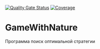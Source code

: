 [![Quality Gate Status](https://sonarcloud.io/api/project_badges/measure?project=LearLocker_GameWithNature&metric=alert_status)](https://sonarcloud.io/dashboard?id=LearLocker_GameWithNature)
[![Coverage](https://sonarcloud.io/api/project_badges/measure?project=LearLocker_GameWithNature&metric=coverage)](https://sonarcloud.io/dashboard?id=LearLocker_GameWithNature)
# GameWithNature
Программа поиск оптимальной стратегии
